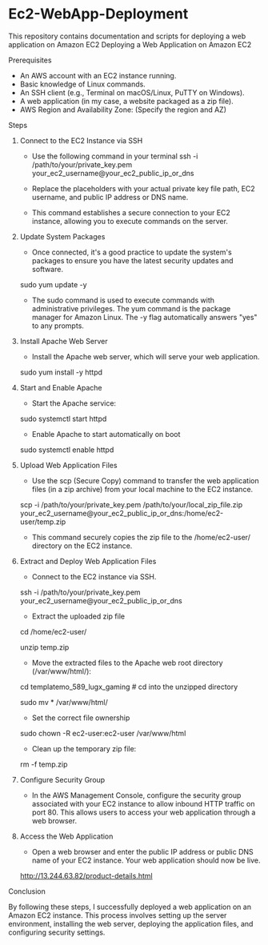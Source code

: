 # Ec2-WebApp-Deployment
This repository contains documentation and scripts for deploying a web application on Amazon EC2
Deploying a Web Application on Amazon EC2

Prerequisites
* An AWS account with an EC2 instance running.
* Basic knowledge of Linux commands.
* An SSH client (e.g., Terminal on macOS/Linux, PuTTY on Windows).
* A web application (in my case, a website packaged as a zip file).
* AWS Region and Availability Zone: (Specify the region and AZ)

Steps
1. Connect to the EC2 Instance via SSH
   * Use the following command in your terminal
	ssh -i /path/to/your/private_key.pem your_ec2_username@your_ec2_public_ip_or_dns

   * Replace the placeholders with your actual private key file path, EC2 username, and public IP address or DNS name.
   * This command establishes a secure connection to your EC2 instance, allowing you to execute commands on the server.

2. Update System Packages
   * Once connected, it's a good practice to update the system's packages to ensure you have the latest security updates and software.

	sudo yum update -y

   * The sudo command is used to execute commands with administrative privileges. The yum command is the package manager for Amazon Linux. The -y flag automatically answers 	"yes" to any prompts.
      
3. Install Apache Web Server
      * Install the Apache web server, which will serve your web application.
	
	sudo yum install -y httpd

4. Start and Enable Apache
      * Start the Apache service:

	sudo systemctl start httpd

      * Enable Apache to start automatically on boot

	sudo systemctl enable httpd

5. Upload Web Application Files
      * Use the scp (Secure Copy) command to transfer the web application files (in a zip archive) from your local machine to the EC2 instance.

	scp -i /path/to/your/private_key.pem /path/to/your/local_zip_file.zip your_ec2_username@your_ec2_public_ip_or_dns:/home/ec2-user/temp.zip

      * This command securely copies the zip file to the /home/ec2-user/ directory on the EC2 instance.
               
6. Extract and Deploy Web Application Files
      * Connect to the EC2 instance via SSH.

	ssh -i /path/to/your/private_key.pem your_ec2_username@your_ec2_public_ip_or_dns

      * Extract the uploaded zip file

	cd /home/ec2-user/

	unzip temp.zip

      * Move the extracted files to the Apache web root directory (/var/www/html/):

	cd templatemo_589_lugx_gaming  # cd into the unzipped directory

	sudo mv * /var/www/html/

      * Set the correct file ownership

	sudo chown -R ec2-user:ec2-user /var/www/html

      * Clean up the temporary zip file:

	rm -f temp.zip

7. Configure Security Group
      * In the AWS Management Console, configure the security group associated with your EC2 instance to allow inbound HTTP traffic on port 80. This allows users to access your web application through a web browser.
                  
8. Access the Web Application
      * Open a web browser and enter the public IP address or public DNS name of your EC2 instance. Your web application should now be live.

	http://13.244.63.82/product-details.html

Conclusion

By following these steps, I successfully deployed a web application on an Amazon EC2 instance. This process involves setting up the server environment, installing the web server, deploying the application files, and configuring security settings.
